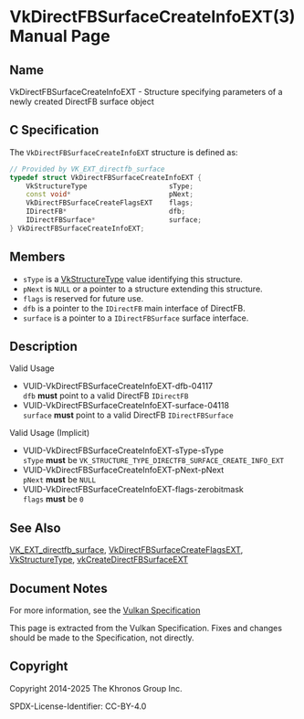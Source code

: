 # VkDirectFBSurfaceCreateInfoEXT(3) Manual Page

## Name

VkDirectFBSurfaceCreateInfoEXT - Structure specifying parameters of a newly created DirectFB surface object



## [](#_c_specification)C Specification

The `VkDirectFBSurfaceCreateInfoEXT` structure is defined as:

```c++
// Provided by VK_EXT_directfb_surface
typedef struct VkDirectFBSurfaceCreateInfoEXT {
    VkStructureType                    sType;
    const void*                        pNext;
    VkDirectFBSurfaceCreateFlagsEXT    flags;
    IDirectFB*                         dfb;
    IDirectFBSurface*                  surface;
} VkDirectFBSurfaceCreateInfoEXT;
```

## [](#_members)Members

- `sType` is a [VkStructureType](https://registry.khronos.org/vulkan/specs/latest/man/html/VkStructureType.html) value identifying this structure.
- `pNext` is `NULL` or a pointer to a structure extending this structure.
- `flags` is reserved for future use.
- `dfb` is a pointer to the `IDirectFB` main interface of DirectFB.
- `surface` is a pointer to a `IDirectFBSurface` surface interface.

## [](#_description)Description

Valid Usage

- [](#VUID-VkDirectFBSurfaceCreateInfoEXT-dfb-04117)VUID-VkDirectFBSurfaceCreateInfoEXT-dfb-04117  
  `dfb` **must** point to a valid DirectFB `IDirectFB`
- [](#VUID-VkDirectFBSurfaceCreateInfoEXT-surface-04118)VUID-VkDirectFBSurfaceCreateInfoEXT-surface-04118  
  `surface` **must** point to a valid DirectFB `IDirectFBSurface`

Valid Usage (Implicit)

- [](#VUID-VkDirectFBSurfaceCreateInfoEXT-sType-sType)VUID-VkDirectFBSurfaceCreateInfoEXT-sType-sType  
  `sType` **must** be `VK_STRUCTURE_TYPE_DIRECTFB_SURFACE_CREATE_INFO_EXT`
- [](#VUID-VkDirectFBSurfaceCreateInfoEXT-pNext-pNext)VUID-VkDirectFBSurfaceCreateInfoEXT-pNext-pNext  
  `pNext` **must** be `NULL`
- [](#VUID-VkDirectFBSurfaceCreateInfoEXT-flags-zerobitmask)VUID-VkDirectFBSurfaceCreateInfoEXT-flags-zerobitmask  
  `flags` **must** be `0`

## [](#_see_also)See Also

[VK\_EXT\_directfb\_surface](https://registry.khronos.org/vulkan/specs/latest/man/html/VK_EXT_directfb_surface.html), [VkDirectFBSurfaceCreateFlagsEXT](https://registry.khronos.org/vulkan/specs/latest/man/html/VkDirectFBSurfaceCreateFlagsEXT.html), [VkStructureType](https://registry.khronos.org/vulkan/specs/latest/man/html/VkStructureType.html), [vkCreateDirectFBSurfaceEXT](https://registry.khronos.org/vulkan/specs/latest/man/html/vkCreateDirectFBSurfaceEXT.html)

## [](#_document_notes)Document Notes

For more information, see the [Vulkan Specification](https://registry.khronos.org/vulkan/specs/latest/html/vkspec.html#VkDirectFBSurfaceCreateInfoEXT)

This page is extracted from the Vulkan Specification. Fixes and changes should be made to the Specification, not directly.

## [](#_copyright)Copyright

Copyright 2014-2025 The Khronos Group Inc.

SPDX-License-Identifier: CC-BY-4.0